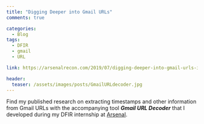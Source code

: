 ```yaml
---
title: "Digging Deeper into Gmail URLs"
comments: true

categories:
  - Blog
tags:
  - DFIR
  - gmail
  - URL

link: https://arsenalrecon.com/2019/07/digging-deeper-into-gmail-urls-introducing-gmail-url-decoder/

header:
  teaser: /assets/images/posts/GmailURLdecoder.jpg
---
```


Find my published research on extracting timestamps and other information from Gmail URLs with the accompanying tool ***Gmail URL Decoder*** that I developed during my DFIR internship at [Arsenal](https://arsenalrecon.com/).
